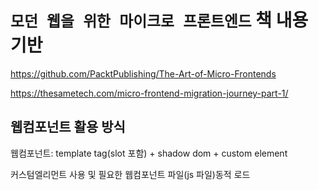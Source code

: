 # `모던 웹을 위한 마이크로 프론트엔드` 책 내용 기반

https://github.com/PacktPublishing/The-Art-of-Micro-Frontends

https://thesametech.com/micro-frontend-migration-journey-part-1/

## 웹컴포넌트 활용 방식

웹컴포넌트: template tag(slot 포함) + shadow dom + custom element

커스텀엘리먼트 사용 및 필요한 웹컴포넌트 파일(js 파일)동적 로드
